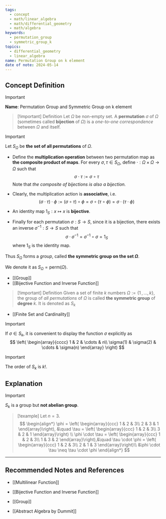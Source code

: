 ```yaml
---
tags:
  - concept
  - math/linear_algebra
  - math/differential_geometry
  - math/algebra
keywords:
  - permutation_group
  - symmetric_group_k
topics:
  - differential_geometry
  - linear_algebra
name: Permutation Group on k element
date of note: 2024-05-14
---
```


## Concept Definition

>[!important]
>**Name**: Permutation Group and Symmetric Group on k element


>[!important] Definition
>Let $\Omega$ be non-empty set. A **permutation** $\sigma$ of $\Omega$ (sometimes called **bijection** of $\Omega$) is a *one-to-one correspondence* between $\Omega$ and itself. 


>[!important]
>Let $S_{\Omega}$ be **the set of all permutations** of $\Omega$.
>
>- Define the **multiplication operation** between two permutation map as **the composite product of maps**. For every $\sigma, \tau \in S_{\Omega}$, define $\cdot: \Omega \times \Omega \to \Omega$ such that
>  $$
>  \sigma \cdot \tau := \sigma \circ \tau 
> $$
> Note that *the composite of bijections is also a bijection.*
> 
>- Clearly, the multiplication action is **associative**, i.e.
>  $$
>  (\sigma \cdot \tau) \cdot \phi := (\sigma \circ \tau) \circ \phi = \sigma \circ (\tau \circ \phi) =  \sigma \cdot (\tau \cdot \phi)
> $$
>- An identity map $1_{S}: x \mapsto x$ is **bijective**. 
>- Finally for each permutation $\sigma: S\to S$, since it is a bijection, there exists an inverse $\sigma^{-1}: S\to S$ such that 
>  $$
>  \sigma \cdot \sigma^{-1} = \sigma^{-1} \circ \sigma = 1_{S} 
> $$
> where $1_{S}$ is the identity map.
> 
> Thus $S_{\Omega}$ forms a *group*, called **the symmetric group on the set $\Omega$**. 
> 
> We denote it as $S_{\Omega} = \text{perm}(\Omega).$

- [[Group]]
- [[Bijective Function and Inverse Function]]



>[!important] Definition
>Given a set of finite $k$ numbers $\Omega:=\left\{ 1 \,{,}\ldots{,}\, k\right\}$, the group of *all permutations* of $\Omega$ is called **the symmetric group** of **degree** $k$.  It is denoted as $S_{k}$

- [[Finite Set and Cardinality]]

>[!important]
>If $\sigma \in S_{k}$, it is convenient to display the function $\sigma$ explicitly as
>$$
>\left(
>\begin{array}{cccc}
>1 & 2 & \cdots & n\\
>\sigma(1) & \sigma(2) & \cdots & \sigma(n)
\end{array}
\right)
>$$

>[!important]
>The order of $S_{k}$ is $k!.$




## Explanation

>[!important]
>$S_{k}$ is a group but **not abelian group**. 

>[!example]
>Let $n=3$. 
>$$
>\begin{align*}
>\phi = \left(
>\begin{array}{ccc}
>1 & 2 & 3\\
>2 & 3 & 1
> \end{array}\right), &\quad  \tau = \left(
>\begin{array}{ccc}
>1 & 2 & 3\\
>3 & 2 & 1
> \end{array}\right) \\
>\phi \cdot \tau =  \left(
>\begin{array}{ccc}
>1 & 2 & 3\\
>1 & 3 & 2
> \end{array}\right),&\quad \tau \cdot \phi =  \left(
>\begin{array}{ccc}
>1 & 2 & 3\\
>2 & 1 & 3
> \end{array}\right)\\
> &\phi \cdot \tau \neq  \tau \cdot \phi
\end{align*}
>$$




-----------
##  Recommended Notes and References

- [[Multilinear Function]]

- [[Bijective Function and Inverse Function]]
- [[Group]]

- [[Abstract Algebra by Dummit]]